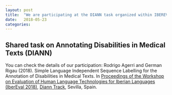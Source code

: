 ```yaml
---
layout: post
title:  "We are participating at the DIANN task organized within IBEREVAL 2018"
date:   2018-05-23
categories:
---
```


## Shared task on Annotating Disabilities in Medical Texts (DIANN)

You can check the details of our participation: Rodrigo Agerri and German Rigau (2018). Simple Language Independent Sequence Labelling for the Annotation of Disabilities in Medical Texts. In [Proceedings of the Workshop on Evaluation of Human Language Technologies for Iberian Languages (IberEval 2018)](https://sites.google.com/view/ibereval-2018), [Diann Track](http://nlp.uned.es/diann/), Sevilla, Spain.

